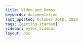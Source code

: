 ```yaml
---
title: Video and Demos
keywords: documentation
last_updated: October 26th, 2020
tags: [getting-started]
sidebar: mydoc_sidebar
layout: doc
---
```


<script>
window.location.replace("https://docs.askdata.com/docs/video-and-demos")
</script>
